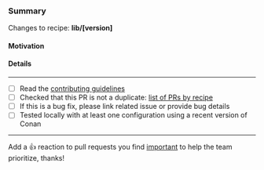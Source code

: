 
### Summary
Changes to recipe:  **lib/[version]**

#### Motivation
<!-- Please explain why this PR is needed, if it is a bugfix, please describe the bug or link to an existing issue. -->

#### Details
<!-- Explanation of the changes in the PR - this greatly simplifies the task of the reviewing team! -->


---
- [ ] Read the [contributing guidelines](https://github.com/conan-io/conan-center-index/blob/master/CONTRIBUTING.md)
- [ ] Checked that this PR is not a duplicate: [list of PRs by recipe](https://github.com/conan-io/conan-center-index/discussions/24240)
- [ ] If this is a bug fix, please link related issue or provide bug details
- [ ] Tested locally with at least one configuration using a recent version of Conan

---
Add a :+1: reaction to pull requests you find [important](https://github.com/conan-io/conan-center-index/pulls?q=is%3Aopen+sort%3Areactions-%2B1-desc) to help the team prioritize, thanks!
